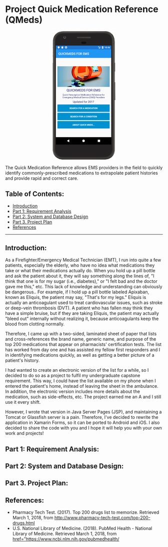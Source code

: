 # Project Quick Medication Reference (QMeds)
<p align="center"><img src="/Images/qmeds_image_01.png" alt="Welcome to Quick Meds!" width="200" /></p>
The Quick Medication Reference allows EMS providers in the field to quickly identify commonly-prescribed medications to extrapolate patient histories and provide rapid and correct care.
<h2>Table of Contents:</h2>
<ul>
<li><a href="#p0">Introduction</a></li>
<li><a href="#p1">Part 1: Requirement Analysis</a></li>
<li><a href="#p2">Part 2: System and Database Design</a></li>
<li><a href="#p3">Part 3. Project Plan</a></li>
<li><a href="#pR">References</a></li>
</ul>
<hr>
<h2 id="p0">Introduction:</h2>
<p>
As a Firefighter/Emergency Medical Technician (EMT), I run into quite a few patients, especially the elderly, who have no idea what medications they take or what their medications actually do. When you hold up a pill bottle and ask the patient about it, they  will say something along the lines of, "I think that one is for my sugar (i.e., diabetes)," or "I felt bad and the doctor gave me this," etc. This lack of knowledge and understanding can obviously be dangerous.. For example, if I hold up a pill bottle labeled Apixaban, known as Eliquis, the patient may say, "That's for my legs." Eliquis is actually an anticoagulant used to treat cardiovascular issues, such as stroke or deep-vein thrombosis (DVT). A patient who has fallen may think they have a simple bruise, but if they are taking Eliquis, the patient may actually "bleed out" internally without realizing it, because anticoagulants keep the blood from clotting normally.
</p><p>
Therefore, I came up with a two-sided, laminated sheet of paper that lists and cross-references the brand name, generic name, and purpose of the top 200 medications that appear on pharmacists' certification tests. The list has worked from day one and has assisted my fellow first responders and I in identifying medications quickly, as well as getting a better picture of a patient's history.
</p><p>
I had wanted to create an electronic version of the list for a while, so I decided to do so as a project to fulfil my undergraduate capstone requirement. This way, I could have the list available on my phone when I entered the patient's home, instead of leaving the sheet in the ambulance. In addition, the electronic version includes more details about the medication, such as side-effects, etc. The project earned me an A and I still use it every shift.
</p><p>
However, I wrote that version in Java Server Pages (JSP), and maintaining a Tomcat or Glassfish server is a pain. Therefore, I've decided to rewrite the application in Xamarin Forms, so it can be ported to Android and iOS. I also decided to share the code with you and I hope it will help you with your own work and projects!
</p>
<h2 id="p1">Part 1: Requirement Analysis:</h2>
<h2 id="p2">Part 2: System and Database Design:</h2>
<h2 id="p3">Part 3. Project Plan:</h2>
<h2 id="pR">References:</h2>
<ul>
<li>Pharmacy Tech Test. (2017). Top 200 drugs list to memorize. Retrieved March 1, 2018, from <a href="http://www.pharmacy-tech-test.com/top-200-drugs.html" title="Top 200 drugs list to memorize">http://www.pharmacy-tech-test.com/top-200-drugs.html</a></li>
<li>U.S. National Library of Medicine. (2018). PubMed Health - National Library of Medicine. Retrieved March 1, 2018, from <a href="https://www.ncbi.nlm.nih.gov/pubmedhealth/" title="PubMed Health - National Library of Medicine">href="https://www.ncbi.nlm.nih.gov/pubmedhealth/</a></li>
</ul>
